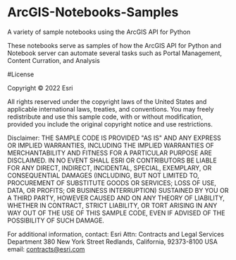 # ArcGIS-Notebooks-Samples
A variety of sample notebooks using the ArcGIS API for Python

These notebooks serve as samples of how the ArcGIS API for Python and Notebook server can automate several tasks such as Portal Management, Content Curration, and Analysis

#License


Copyright © 2022 Esri

All rights reserved under the copyright laws of the United States 
and applicable international laws, treaties, and conventions.
You may freely redistribute and use this sample code, with or 
without modification, provided you include the original copyright 
notice and use restrictions.

Disclaimer: THE SAMPLE CODE IS PROVIDED "AS IS" AND ANY EXPRESS 
OR IMPLIED WARRANTIES, INCLUDING THE IMPLIED WARRANTIES OF 
MERCHANTABILITY AND FITNESS FOR A PARTICULAR PURPOSE ARE 
DISCLAIMED. IN NO EVENT SHALL ESRI OR CONTRIBUTORS BE LIABLE FOR
ANY DIRECT, INDIRECT, INCIDENTAL, SPECIAL, EXEMPLARY, OR CONSEQUENTIAL 
DAMAGES (INCLUDING, BUT NOT LIMITED TO, PROCUREMENT OF SUBSTITUTE GOODS 
OR SERVICES; LOSS OF USE, DATA, OR PROFITS; OR BUSINESS INTERRUPTION) 
SUSTAINED BY YOU OR A THIRD PARTY, HOWEVER CAUSED AND ON ANY THEORY OF LIABILITY, 
WHETHER IN CONTRACT, STRICT LIABILITY, OR TORT ARISING IN ANY WAY OUT OF THE USE 
OF THIS SAMPLE CODE, EVEN IF ADVISED OF THE POSSIBILITY OF SUCH DAMAGE.

For additional information, contact:
Esri
Attn: Contracts and Legal Services Department
380 New York Street
Redlands, California, 92373-8100
USA
email: contracts@esri.com

